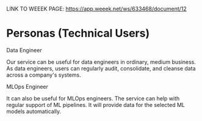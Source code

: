 LINK TO WEEEK PAGE: https://app.weeek.net/ws/633468/document/12

# Personas (Technical Users)

Data Engineer

Our service can be useful for data engineers in ordinary, medium business. As data engineers, users can regularly audit, consolidate, and cleanse data across a company's systems.

MLOps Engineer

It can also be useful for MLOps engineers. The service can help with regular support of ML pipelines. It will provide data for the selected ML models automatically.
